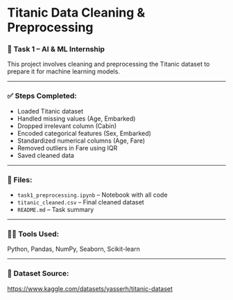 # Titanic Data Cleaning & Preprocessing

### 🎯 Task 1 – AI & ML Internship

This project involves cleaning and preprocessing the Titanic dataset to prepare it for machine learning models.

---

### ✅ Steps Completed:
- Loaded Titanic dataset
- Handled missing values (Age, Embarked)
- Dropped irrelevant column (Cabin)
- Encoded categorical features (Sex, Embarked)
- Standardized numerical columns (Age, Fare)
- Removed outliers in Fare using IQR
- Saved cleaned data

---

### 📁 Files:
- `task1_preprocessing.ipynb` – Notebook with all code
- `titanic_cleaned.csv` – Final cleaned dataset
- `README.md` – Task summary

---

### 👨‍💻 Tools Used:
Python, Pandas, NumPy, Seaborn, Scikit-learn

---

### 🔗 Dataset Source:
https://www.kaggle.com/datasets/yasserh/titanic-dataset

